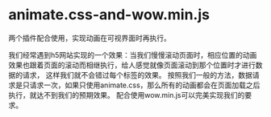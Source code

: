 # animate.css-and-wow.min.js
两个插件配合使用，实现动画在可视界面时再执行。

我们经常遇到h5网站实现的一个效果：当我们慢慢滚动页面时，相应位置的动画效果也跟着页面的滚动而相继执行，给人感觉就像页面滚动到那个位置时才进行数据的请求，
这样我们就不会错过每个标签的效果。
按照我们一般的方法，数据请求是只请求一次，如果只使用animate.css，那么所有的动画都会在页面加载之后执行，就达不到我们的预期效果。
配合使用wow.min.js可以完美实现我们的要求。



